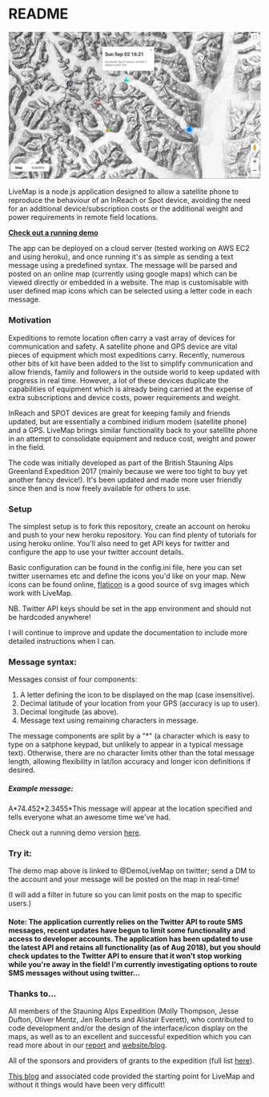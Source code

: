 
# README

![LiveMapDemo](docs/demo.jpg "LiveMapDemo")

LiveMap is a node.js application designed to allow a satellite phone to reproduce the behaviour of an InReach or Spot device, avoiding the need for an additional device/subscription costs or the additional weight and power requirements in remote field locations.

**[Check out a running demo](https://demolivemap.herokuapp.com/)**

The app can be deployed on a cloud server (tested working on AWS EC2 and using heroku), and once running it's as simple as sending a text message using a predefined syntax. The message will be parsed and posted on an online map (currently using google maps) which can be viewed directly or embedded in a website. The map is customisable with user defined map icons which can be selected using a letter code in each message.

### Motivation

Expeditions to remote location often carry a vast array of devices for communication and safety. A satellite phone and GPS device are vital pieces of equipment which most expeditions carry. Recently, numerous other bits of kit have been added to the list to simplify communication and allow friends, family and followers in the outside world to keep updated with progress in real time. However, a lot of these devices duplicate the capabilities of equipment which is already being carried at the expense of extra subscriptions and device costs, power requirements and weight.

InReach and SPOT devices are great for keeping family and friends updated, but are essentially a combined iridium modem (satellite phone) and a GPS. LiveMap brings similar functionality back to your satellite phone in an attempt to consolidate equipment and reduce cost, weight and power in the field.

The code was initially developed as part of the British Stauning Alps Greenland Expedition 2017 (mainly because we were too tight to buy yet another fancy device!). It's been updated and made more user friendly since then and is now freely available for others to use.

### Setup

The simplest setup is to fork this repository, create an account on heroku and push to your new heroku repository. You can find plenty of tutorials for using heroku online. You'll also need to get API keys for twitter and configure the app to use your twitter account details.

Basic configuration can be found in the config.ini file, here you can set twitter usernames etc and define the icons you'd like on your map. New icons can be found online, [flaticon](https://www.flaticon.com/) is a good source of svg images which work with LiveMap.

NB. Twitter API keys should be set in the app environment and should not be hardcoded anywhere!

I will continue to improve and update the documentation to include more detailed instructions when I can.

### Message syntax:

Messages consist of four components:
1. A letter defining the icon to be displayed on the map (case insensitive).
2. Decimal latitude of your location from your GPS (accuracy is up to user).
3. Decimal longitude (as above).
4. Message text using remaining characters in message.

The message components are split by a "\*" (a character which is easy to type on a satphone keypad, but unlikely to appear in a typical message text). Otherwise, there are no character limits other than the total message length, allowing flexibility in lat/lon accuracy and longer icon definitions if desired.

##### Example message:

A\*74.452\*2.3455\*This message will appear at the location specified and tells everyone what an awesome time we've had.

Check out a running demo version [here](https://demolivemap.herokuapp.com/).

### Try it:

The demo map above is linked to @DemoLiveMap on twitter; send a DM to the account and your message will be posted on the map in real-time!

(I will add a filter in future so you can limit posts on the map to specific users.)

#### Note: The application currently relies on the Twitter API to route SMS messages, recent updates have begun to limit some functionality and access to developer accounts. The application has been updated to use the latest API and retains all functionality (as of Aug 2018), but you should check updates to the Twitter API to ensure that it won't stop working while you're away in the field! I'm currently investigating options to route SMS messages without using twitter...

### Thanks to...

All members of the Stauning Alps Expedition (Molly Thompson, Jesse Dufton, Oliver Mentz, Jen Roberts and Alistair Everett), who contributed to code development and/or the design of the interface/icon display on the maps, as well as to an excellent and successful expedition which you can read more about in our [report](https://alistaireverett.github.io/assets/extras/FullExpedReport.pdf) and [website/blog](http://www.olivermentz.com/Greenland2017/blog/).

All of the sponsors and providers of grants to the expedition (full list [here](http://www.olivermentz.com/Greenland2017/sponsors/)).

[This blog](https://blog.safe.com/2014/03/twitter-stream-api-map/) and associated code provided the starting point for LiveMap and without it things would have been very difficult!
